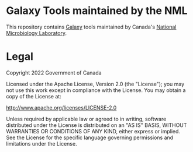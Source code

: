 # Galaxy Tools maintained by the NML

This repository contains [Galaxy](https://galaxyproject.org/) tools maintained by Canada's [National Microbiology Laboratory](https://www.nml-lnm.gc.ca/).

# Legal

Copyright 2022 Government of Canada

Licensed under the Apache License, Version 2.0 (the "License"); you may not use
this work except in compliance with the License. You may obtain a copy of the
License at:

http://www.apache.org/licenses/LICENSE-2.0

Unless required by applicable law or agreed to in writing, software distributed
under the License is distributed on an "AS IS" BASIS, WITHOUT WARRANTIES OR
CONDITIONS OF ANY KIND, either express or implied. See the License for the
specific language governing permissions and limitations under the License.
